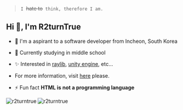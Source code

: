 
> `I `~~hate to~~` think, therefore I am.`

## Hi 👋, I'm R2turnTrue

- 👋 I'm a aspirant to a software developer from Incheon, South Korea

- 📝 Currently studying in middle school

- ✨️ Interested in [raylib](https://github.com/raysan5/raylib), [unity engine](https://unity.com), etc...

- For more information, visit [here](https://r2turntrue.notion.site/aa24605e07af4ef5ae977e55834288ff) please.

- ⚡ Fun fact **HTML is not a programming language**

<p><img align="left" src="https://github-readme-stats.vercel.app/api/top-langs?username=r2turntrue&show_icons=true&locale=en&layout=compact" alt="r2turntrue" /></p>

<p><img align="center" src="https://github-readme-stats.vercel.app/api?username=r2turntrue&show_icons=true&locale=en" alt="r2turntrue" /></p>
